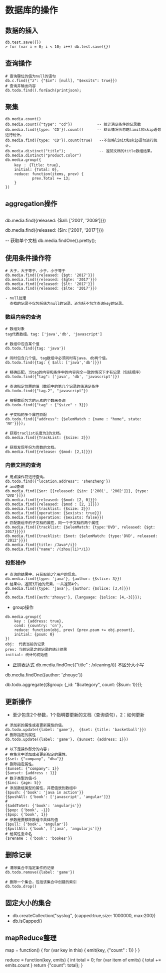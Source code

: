 # 数据库的操作
## 数据的插入
```
db.test.save({})
> for (var i = 0; i < 10; i++) db.test.save({})
```

## 查询操作

```properties
# 查询键位的值为null的语句
db.c.find({"z": {"$in": [null], "$exsits": true}})
# 查询并输出内容
db.todo.find().forEach(printjson);
```

## 聚集
```
db.media.count()
db.media.count({"type": "cd"})           -- 统计满足条件的记录数
db.media.find({type: 'CD'}).count()      -- 默认情况会忽略limit和skip语句进行统计。
db.media.find({type: 'CD'}).count(true)   --不忽略limit和skip语句进行统计。
db.media.distinct("title");               -- 返回文档的title数组结果。
db.media.distinct("product.color")
db.media.group({
	key ： {Title: true},
	initial: {Total: 0},
	reduce: function(items, prev) {
			prev.Total += 13;
	}
})
```


## aggregation操作
```

```


db.media.find({released: {$all: ['2001', '2009']}})

db.media.find({released: {$in: ['2001', '2017']}})

-- 获取单个文档
db.media.findOne().pretty();

## 使用条件操作符

```properties
# 大于，大于等于，小于，小于等于  
db.media.find({released: {$gt: '2017'}})
db.media.find({released: {$gte: '2017'}})
db.media.find({released: {$lt: '2017'}})
db.media.find({released: {$lte: '2017'}})

- null处理 
  查找的记录不仅包括值为null的记录，还包括不包含查询key的记录。
```

### 数组内容的查询  

```properties
# 数组对象
tag代表数组，tag: ['java','db', 'javascript']

# 数组中包含某个值
db.todo.find({tag: 'java'})

# 同时包含几个值, tag数组中必须同时有java. db两个值。
db.todo.find({tag: { $all: ['java','db']}})

# 精确匹配，当tag的内容和条件中的内容完全一致的情况下才有记录（包括顺序）
db.todo.find({"tag": ['java', 'db', 'javascript']})

# 查询指定位置的值（数组中的第几个记录的值满足条件
db.todo.find({"tag.2", "javascript"})

# 根据数组包含的元素的个数来查询
db.todo.find({"tag" : {"$size" : 3}})

# 子文档的多个属性匹配
db.todo.find({"address": {$elemMatch : {name : "home", state: 'NY'}}});

# 获取traclist长度为2的文档。
db.media.find({TrackList: {$size: 2}})  

# 获取发现年份为奇数的文档。
db.media.find({release: {$mod: [2,1]}})  

```

### 内嵌文档的查询

```properties
# 用点操作符进行查询。 
db.todo.find({"location.address": 'shenzheng'})
# and查询
db.media.find({$or: [{released: {$in: ['2001', '2002']}}, {type: 'DVD'}]})
db.media.find({released: {$mod: [2, 0]}})
db.media.find({released: {$mod : [2, 1]}})
db.media.find({tracklist: {$size: 2}})
db.media.find({operation: {$exists: true}})
db.media.find({operation: {$exists: false}})
# 匹配数组中的子文档的属性，同一个子文档的两个属性
db.media.find({tracklist: {$elemMatch: {type:'DVD', released: {$gt: 2017}}}}) 
db.media.find({tracklist: {$not: {$elemMatch: {type:'DVD', released: '2012'}}})
db.media.find({title: /Java*/i})
db.media.find({"name": /(zhou|li)*/i})
```

### 投影操作

```properties
# 查询的结果中，只获取前3个用户的信息。
db.media.find({type: 'java'}, {author: {$slice: 3}})
# 结果中，返回3开始的元素，一共返回4个。  
db.media.find({type: 'java'}, {author: {$slice: [3,4]}})
#
db.media.find({auth:'zhouyc'}, {language: {$slice: [4,-3]}});

```





- group操作  
```
db.media.group({
    key : {address: true},
    cond: {country: 'cn'},
    reduce: function(obj, prev) {prev.psum += obj.pcount},
    initial: {psum: 0}
}) 
obj:  代表当前的记录
prev: 当前记录之前记录的统计结果
initial: 统计的初始值
```

- 正则表达式
db.media.findOne({"title" : /xleaning/i})  不区分大小写

db.media.findOne({author: 'zhouyc'})

db.todo.aggregate({$group: {_id: "$category", count: {$sum: 1}}});

## 更新操作

* 至少包含2个参数，1个指明要更新的文档（查询语句），2：如何更新

```shell
# 添加新的属性或者更新属性的值。
db.todo.update({label: 'game'},  {$set: {title: 'basketball'}})
# 删除指定的属性
db.todo.update({label: 'game'}, {$unset: {address: 1}})

# 以下是操作部分的内容；
# 在集合中添加或者更新指定的属性。
{$set: {"company", "dha"}}
# 删除指定属性。
{$unset: {"company": 1}}
{$unset: {address : 1}}
# 数子类型的值+5
{$inc: {age: 5}}
# 添加数组类型的属性，并把值放到数组中
{$push: {'book': 'java in action'}}
{$pushAll: {'book': ['javascript', 'angular']}}
# 
{$addToSet: {'book': 'angularjs'}}
{$pop: {'book', -1}}
{$pop: {'book', 1}}
# 参数是要移除数组中具体的值
{$pull: {'book', 'angular'}}
{$pullAll: {'book', ['java', 'angularjs']}}
# 给属性重命名
{$rename : {'book': 'bookes'}}

```

## 删除记录
```properties
# 清除集合中指定条件的记录
db.todo.remove({label: 'game'})

# 删除一个集合，包括该集合中创建的索引
db.todo.drop()  

```


## 固定大小的集合
- db.createCollection("syslog", {capped:true,size: 1000000, max:200})
- db.isCapped() 

## mapReduce整理
map = function() {
    for (var key in this) {
        emit(key, {"count" : 1})
    }
}

reduce = function(key, emits) {
    int total = 0;
    for (var item of emits) {
        total += emits.count
    }
    return {"count": total};
}
